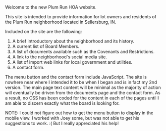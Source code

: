 Welcome to the new Plum Run HOA website.

This site is intended to provide information for lot owners and residents
of the Plum Run neighborhood located in Sellersburg, IN.

Included on the site are the following:

1. A brief introductory about the neighborhood and its history.
2. A current list of Board Members.
3. A list of documents available such as the Covenants and Restrictions.
4. A link to the neighborhood's social media site.
5. A list of import web links for local government and utilities.
6. A contact form.

The menu button and the contact form include JavaScript. The site is nowhere
near where I intended it to be when I began and is in fact my 2nd version.
The main page text content will be minimal as the majority of action will eventually
be driven from the documents page and the contact form. As a result, no CSS has been
coded for the content in each of the pages until I am able to discern exactly what
the board is looking for.

NOTE: I could not figure out how to get the menu button to display in the mobile
view. I worked with Joey some, but was not able to get his suggestions to work. :(
But I really appreciated his help! 
